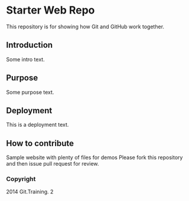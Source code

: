 # Starter Web Repo

This repository is for showing how Git and GitHub work together.

## Introduction

Some intro text.

## Purpose

Some purpose text.

## Deployment

This is a deployment text.

## How to contribute

Sample website with plenty of files for demos
Please fork this repository and then issue pull request for review.

### Copyright 

2014 Git.Training. 2